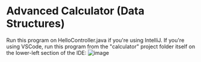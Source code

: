 # Advanced Calculator (Data Structures)

Run this program on HelloController.java if you're using IntelliJ. If you're using VSCode, run this program from the "calculator" project folder itself on the lower-left section of the IDE:
![image](https://github.com/paranoid-android12/data-structures-calculator/assets/113983506/a5c1bcb1-5d27-4d98-8d22-daa206d0a707)

